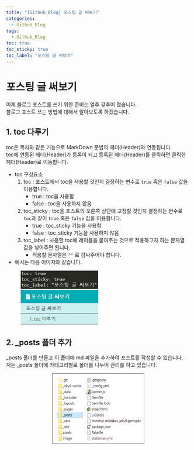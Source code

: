 ```yaml
---
title: "[Github_Blog] 포스팅 글 써보기"
categories:
  - Github_Blog
tags:
  - Github_Blog
toc: true
toc_sticky: true
toc_label: "포스팅 글 써보기"
---
```


# 포스팅 글 써보기

이제 블로그 포스트를 쓰기 위한 준비는 얼추 갖추어 졌습니다.   
블로그 포스트 쓰는 방법에 대해서 알아보도록 하겠습니다.

## 1. toc 다루기
toc은 목차와 같은 기능으로 MarkDown 문법의 헤더(Header)와 연동됩니다.   
toc에 연동된 헤더(Header)가 등록이 되고 등록된 헤더(Header)를 클릭하면 클릭한 헤더(Header)로 이동합니다.

- toc 구성요소
	1. toc : 포스트에서 toc을 사용할 것인지 결정하는 변수로 `true` 혹은 `false` 값을 이용합니다.
		- true : toc을 사용함
		- false : toc을 사용하지 않음
	2. toc_sticky : toc을 포스트의 오른쪽 상단에 고정할 것인지 결정하는 변수로 `toc`과 같이 `true` 혹은 `false` 값을 이용합니다.
		- true : toc_sticky 기능을 사용함
		- false : toc_sticky 기능을 사용하지 않음
	3. toc_label : 사용할 toc에 레이블을 붙여주는 것으로 적용하고자 하는 문자열 값을 넣어주면 됩니다.
		- 적용할 문자열은 `""` 로 감싸주어야 합니다.
- 예시는 다음 이미지와 같습니다.

<figure class="half">
	<img src="/assets/images/github_blog/4/toc_example_1.png" style="width:50%">
	<img src="/assets/images/github_blog/4/toc_example_2.png" style="width:50%">
</figure>

## 2. \_posts 폴더 추가

\_posts 폴더를 만들고 이 폴더에 md 파일을 추가하여 포스트를 작성할 수 있습니다.   
저는 \_posts 폴더에 카테고리별로 폴더를 나누어 관리를 하고 있습니다.

<div align="center">
	<img src="/assets/images/github_blog/4/posts_folder.png" width="50%" height="50%" title="1234" alt="1234"/>
</div>


